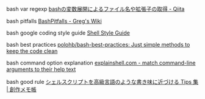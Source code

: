bash var regexp
[bashの変数展開によるファイル名や拡張子の取得 \- Qiita]( https://qiita.com/mriho/items/b30b3a33e8d2e25e94a8#%E3%82%B7%E3%82%A7%E3%83%AB%E3%81%AE%E5%A4%89%E6%95%B0%E5%B1%95%E9%96%8B%E3%82%92%E5%88%A9%E7%94%A8%E3%81%97%E3%81%9F%E5%A0%B4%E5%90%88 )

bash pitfalls
[BashPitfalls \- Greg's Wiki]( http://mywiki.wooledge.org/BashPitfalls#local_varname.3D.24.28command.29 )

bash google coding style guide
[Shell Style Guide]( https://google.github.io/styleguide/shell.xml?showone=Use_Local_Variables#Use_Local_Variables )

bash best practices
[polohb/bash\-best\-practices: Just simple methods to keep the code clean]( https://github.com/polohb/bash-best-practices )

bash command option explanation
[explainshell\.com \- match command\-line arguments to their help text]( https://explainshell.com/ )

bash good rule
[シェルスクリプトを高級言語のような書き味に近づける Tips 集 \| 創作メモ帳]( https://sousaku-memo.net/php-system/1817#i-17 )
